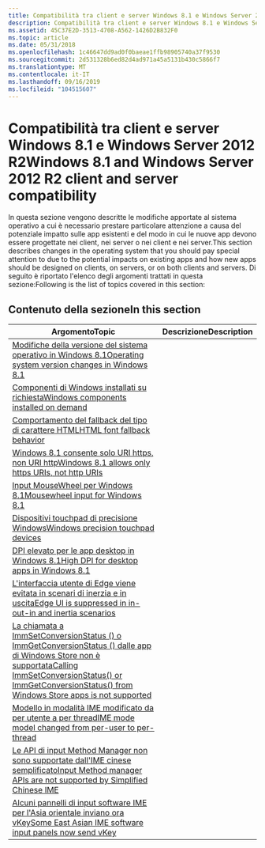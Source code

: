 ```yaml
---
title: Compatibilità tra client e server Windows 8.1 e Windows Server 2012 R2
description: Compatibilità tra client e server Windows 8.1 e Windows Server 2012 R2
ms.assetid: 45C37E2D-3513-4708-A562-1426D2B832F0
ms.topic: article
ms.date: 05/31/2018
ms.openlocfilehash: 1c46647dd9ad0f0baeae1ffb98905740a37f9530
ms.sourcegitcommit: 2d531328b6ed82d4ad971a45a5131b430c5866f7
ms.translationtype: MT
ms.contentlocale: it-IT
ms.lasthandoff: 09/16/2019
ms.locfileid: "104515607"
---
```

# <a name="windows-81-and-windows-server-2012-r2-client-and-server-compatibility"></a><span data-ttu-id="b0f00-103">Compatibilità tra client e server Windows 8.1 e Windows Server 2012 R2</span><span class="sxs-lookup"><span data-stu-id="b0f00-103">Windows 8.1 and Windows Server 2012 R2 client and server compatibility</span></span>

<span data-ttu-id="b0f00-104">In questa sezione vengono descritte le modifiche apportate al sistema operativo a cui è necessario prestare particolare attenzione a causa del potenziale impatto sulle app esistenti e del modo in cui le nuove app devono essere progettate nei client, nei server o nei client e nei server.</span><span class="sxs-lookup"><span data-stu-id="b0f00-104">This section describes changes in the operating system that you should pay special attention to due to the potential impacts on existing apps and how new apps should be designed on clients, on servers, or on both clients and servers.</span></span> <span data-ttu-id="b0f00-105">Di seguito è riportato l'elenco degli argomenti trattati in questa sezione:</span><span class="sxs-lookup"><span data-stu-id="b0f00-105">Following is the list of topics covered in this section:</span></span>

## <a name="in-this-section"></a><span data-ttu-id="b0f00-106">Contenuto della sezione</span><span class="sxs-lookup"><span data-stu-id="b0f00-106">In this section</span></span>



| <span data-ttu-id="b0f00-107">Argomento</span><span class="sxs-lookup"><span data-stu-id="b0f00-107">Topic</span></span>                                                                                                                                                                                                                         | <span data-ttu-id="b0f00-108">Descrizione</span><span class="sxs-lookup"><span data-stu-id="b0f00-108">Description</span></span> |
|-------------------------------------------------------------------------------------------------------------------------------------------------------------------------------------------------------------------------------|-------------|
| [<span data-ttu-id="b0f00-109">Modifiche della versione del sistema operativo in Windows 8.1</span><span class="sxs-lookup"><span data-stu-id="b0f00-109">Operating system version changes in Windows 8.1</span></span>](operating-system-version-changes-in-windows-8-1.md)<br/>                                                                                                             |             |
| [<span data-ttu-id="b0f00-110">Componenti di Windows installati su richiesta</span><span class="sxs-lookup"><span data-stu-id="b0f00-110">Windows components installed on demand</span></span>](windows-components-installed-on-demand.md)<br/>                                                                                                                               |             |
| [<span data-ttu-id="b0f00-111">Comportamento del fallback del tipo di carattere HTML</span><span class="sxs-lookup"><span data-stu-id="b0f00-111">HTML font fallback behavior</span></span>](html-font-fallback-behavior.md)<br/>                                                                                                                                                     |             |
| [<span data-ttu-id="b0f00-112">Windows 8.1 consente solo URI https, non URI http</span><span class="sxs-lookup"><span data-stu-id="b0f00-112">Windows 8.1 allows only https URIs, not http URIs</span></span>](windows-8-1-allows-only-https-uris--not-http-uris.md)<br/>                                                                                                         |             |
| [<span data-ttu-id="b0f00-113">Input MouseWheel per Windows 8.1</span><span class="sxs-lookup"><span data-stu-id="b0f00-113">Mousewheel input for Windows 8.1</span></span>](mousewheel-input-for-windows-8-1.md)<br/>                                                                                                                                           |             |
| [<span data-ttu-id="b0f00-114">Dispositivi touchpad di precisione Windows</span><span class="sxs-lookup"><span data-stu-id="b0f00-114">Windows precision touchpad devices</span></span>](windows-precision-touchpad-devices.md)<br/>                                                                                                                                       |             |
| [<span data-ttu-id="b0f00-115">DPI elevato per le app desktop in Windows 8.1</span><span class="sxs-lookup"><span data-stu-id="b0f00-115">High DPI for desktop apps in Windows 8.1</span></span>](high-dpi-for-desktop-apps-in-windows-8-1.md)<br/>                                                                                                                           |             |
| [<span data-ttu-id="b0f00-116">L'interfaccia utente di Edge viene evitata in scenari di inerzia e in uscita</span><span class="sxs-lookup"><span data-stu-id="b0f00-116">Edge UI is suppressed in  in-out-in  and  inertia  scenarios</span></span>](edge-ui-is-suppressed-in--in-out-in--and--inertia--scenarios.md)<br/>                                                                                   |             |
| [<span data-ttu-id="b0f00-117">La chiamata a ImmSetConversionStatus () o ImmGetConversionStatus () dalle app di Windows Store non è supportata</span><span class="sxs-lookup"><span data-stu-id="b0f00-117">Calling ImmSetConversionStatus() or ImmGetConversionStatus() from Windows Store apps is not supported</span></span>](calling-immsetconversionstatus---or-immgetconversionstatus---from-windows-store-apps-is-not-supported.md)<br/> |             |
| [<span data-ttu-id="b0f00-118">Modello in modalità IME modificato da per utente a per thread</span><span class="sxs-lookup"><span data-stu-id="b0f00-118">IME mode model changed from per-user to per-thread</span></span>](ime-mode-model-changed-from-per-user-to-per-thread.md)<br/>                                                                                                       |             |
| [<span data-ttu-id="b0f00-119">Le API di input Method Manager non sono supportate dall'IME cinese semplificato</span><span class="sxs-lookup"><span data-stu-id="b0f00-119">Input Method manager APIs are not supported by Simplified Chinese IME</span></span>](input-method-manager-apis-are-not-supported-by-simplified-chinese-ime.md)<br/>                                                                 |             |
| [<span data-ttu-id="b0f00-120">Alcuni pannelli di input software IME per l'Asia orientale inviano ora vKey</span><span class="sxs-lookup"><span data-stu-id="b0f00-120">Some East Asian IME software input panels now send vKey</span></span>](some-east-asian-ime-software-input-panels-now-send-vkey.md)<br/>                                                                                             |             |



 

 

 





